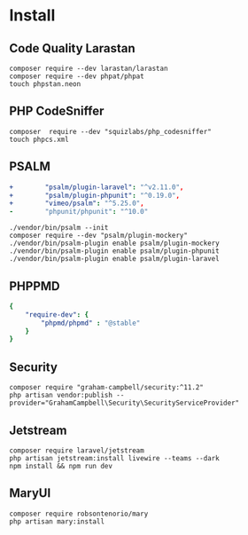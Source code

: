 # Install

## Code Quality Larastan

```shell
composer require --dev larastan/larastan
composer require --dev phpat/phpat
touch phpstan.neon
````

## PHP CodeSniffer

```shell
composer  require --dev "squizlabs/php_codesniffer"
touch phpcs.xml
```

## PSALM

```yaml
+        "psalm/plugin-laravel": "^v2.11.0",
+        "psalm/plugin-phpunit": "^0.19.0",
+        "vimeo/psalm": "^5.25.0",
-        "phpunit/phpunit": "^10.0"
```

````shell
./vendor/bin/psalm --init
composer require --dev "psalm/plugin-mockery"
./vendor/bin/psalm-plugin enable psalm/plugin-mockery
./vendor/bin/psalm-plugin enable psalm/plugin-phpunit
./vendor/bin/psalm-plugin enable psalm/plugin-laravel
````

## PHPPMD

```yaml
{
    "require-dev": {
        "phpmd/phpmd" : "@stable"
    }
}
```

## Security

```shell
composer require "graham-campbell/security:^11.2"
php artisan vendor:publish --provider="GrahamCampbell\Security\SecurityServiceProvider"
```

## Jetstream

```shell
composer require laravel/jetstream
php artisan jetstream:install livewire --teams --dark
npm install && npm run dev
```

## MaryUI

```shell
composer require robsontenorio/mary
php artisan mary:install


